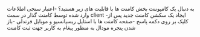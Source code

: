 به دنبال یک کامپوننت بخش کامنت ها با قابلیت های زیر هستید؟
-اعتبار سنجی اطلاعات وارد شده توسط کامنت گذار در سمت client
-ایجاد یک سکشن کامنت جدید پس از کلیک بر روی دکمه پاسخ
-صفحه کامنت ها با استایل ریسپانسیو و موبایل فرندلی
-باز شدن پنجره مودال به منظور پیغام به کاربر جهت ثبت کامنت
